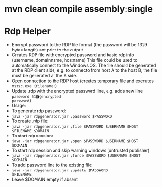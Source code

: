 # mvn clean compile assembly:single
#
# Rdp Helper
* Encrypt password to the RDP file format (the password will be 1329 bytes length) ant print to the output
* Creates RDP file with encrypted password and basic rdp info (username, domainname, hostname)
This file could be used to automatically connect to the Windows OS. The file should be generated at the RDP client side, e.g. to connecto from host A to the host B, the file must be generated at the A side.
* Open connection to the RDP host (creates temporary file and executes <code>mstsc.exe {filename}</code>)
* Update .rdp with the encrypted password line, e.g. adds new line <code>password 51:b:{encrypted password}</code> 
* Usage:
* To generate rdp password: 
*	<code>java -jar rdpgenerator.jar /password $PASSWORD</code>
* To create .rdp file: 
*	<code>java -jar rdpgenerator.jar /file $PASSWORD $USERNAME $HOST $FILENAME $DOMAIN</code>
* To start rdp session: 
*	<code>java -jar rdpgenerator.jar /open $PASSWORD $USERNAME $HOST $DOMAIN</code>
* To start rdp session and skip warning windows (untrusted publisher)
*	<code>java -jar rdpgenerator.jar /force $PASSWORD $USERNAME $HOST $DOMAIN</code>
* To add password line to the existing file: 
*	<code>java -jar rdpgenerator.jar /update $PASSWORD $FILENAME</code>
* Leave $DOMAIN empty if absent
